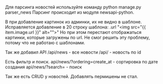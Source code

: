 Для парсинга новостей используйте команду python manage.py parser_news
Парсинг происходит из модуля newsapi-python.

В при добавление картинок из админки, их не видно в шаблоне. Исправляется добавление в 20 строку шаблона: .url
"\<img src="{{ item.image.url }}" alt="">\"
Но при этом перестают отображаться картинки, которые загружены по url. Не смог решить эту проблему, потому что не работаю с шаблонами.

Так же добавил API
/api/news  - все новости
/api/<pk>  - новость по id

Есть фильтр и поиск.
api/news/?ordering=create_at - сортировка по дате создания
api/news/?search= - поиск

Так же есть CRUD у новостей.
Добавлять пермишены не стал.
